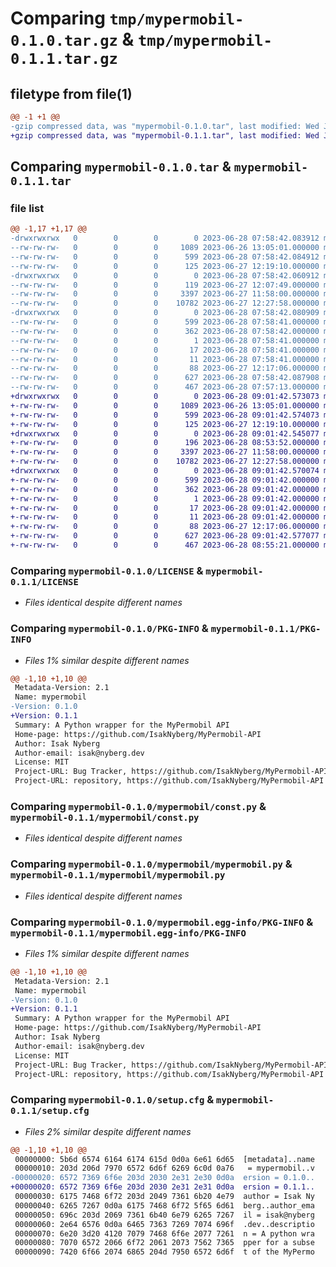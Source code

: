 # Comparing `tmp/mypermobil-0.1.0.tar.gz` & `tmp/mypermobil-0.1.1.tar.gz`

## filetype from file(1)

```diff
@@ -1 +1 @@
-gzip compressed data, was "mypermobil-0.1.0.tar", last modified: Wed Jun 28 07:58:42 2023, max compression
+gzip compressed data, was "mypermobil-0.1.1.tar", last modified: Wed Jun 28 09:01:42 2023, max compression
```

## Comparing `mypermobil-0.1.0.tar` & `mypermobil-0.1.1.tar`

### file list

```diff
@@ -1,17 +1,17 @@
-drwxrwxrwx   0        0        0        0 2023-06-28 07:58:42.083912 mypermobil-0.1.0/
--rw-rw-rw-   0        0        0     1089 2023-06-26 13:05:01.000000 mypermobil-0.1.0/LICENSE
--rw-rw-rw-   0        0        0      599 2023-06-28 07:58:42.084912 mypermobil-0.1.0/PKG-INFO
--rw-rw-rw-   0        0        0      125 2023-06-27 12:19:10.000000 mypermobil-0.1.0/README.md
-drwxrwxrwx   0        0        0        0 2023-06-28 07:58:42.060912 mypermobil-0.1.0/mypermobil/
--rw-rw-rw-   0        0        0      119 2023-06-27 12:07:49.000000 mypermobil-0.1.0/mypermobil/__init__.py
--rw-rw-rw-   0        0        0     3397 2023-06-27 11:58:00.000000 mypermobil-0.1.0/mypermobil/const.py
--rw-rw-rw-   0        0        0    10782 2023-06-27 12:27:58.000000 mypermobil-0.1.0/mypermobil/mypermobil.py
-drwxrwxrwx   0        0        0        0 2023-06-28 07:58:42.080909 mypermobil-0.1.0/mypermobil.egg-info/
--rw-rw-rw-   0        0        0      599 2023-06-28 07:58:41.000000 mypermobil-0.1.0/mypermobil.egg-info/PKG-INFO
--rw-rw-rw-   0        0        0      362 2023-06-28 07:58:42.000000 mypermobil-0.1.0/mypermobil.egg-info/SOURCES.txt
--rw-rw-rw-   0        0        0        1 2023-06-28 07:58:41.000000 mypermobil-0.1.0/mypermobil.egg-info/dependency_links.txt
--rw-rw-rw-   0        0        0       17 2023-06-28 07:58:41.000000 mypermobil-0.1.0/mypermobil.egg-info/requires.txt
--rw-rw-rw-   0        0        0       11 2023-06-28 07:58:41.000000 mypermobil-0.1.0/mypermobil.egg-info/top_level.txt
--rw-rw-rw-   0        0        0       88 2023-06-27 12:17:06.000000 mypermobil-0.1.0/pyproject.toml
--rw-rw-rw-   0        0        0      627 2023-06-28 07:58:42.087908 mypermobil-0.1.0/setup.cfg
--rw-rw-rw-   0        0        0      467 2023-06-28 07:57:13.000000 mypermobil-0.1.0/setup.py
+drwxrwxrwx   0        0        0        0 2023-06-28 09:01:42.573073 mypermobil-0.1.1/
+-rw-rw-rw-   0        0        0     1089 2023-06-26 13:05:01.000000 mypermobil-0.1.1/LICENSE
+-rw-rw-rw-   0        0        0      599 2023-06-28 09:01:42.574073 mypermobil-0.1.1/PKG-INFO
+-rw-rw-rw-   0        0        0      125 2023-06-27 12:19:10.000000 mypermobil-0.1.1/README.md
+drwxrwxrwx   0        0        0        0 2023-06-28 09:01:42.545077 mypermobil-0.1.1/mypermobil/
+-rw-rw-rw-   0        0        0      196 2023-06-28 08:53:52.000000 mypermobil-0.1.1/mypermobil/__init__.py
+-rw-rw-rw-   0        0        0     3397 2023-06-27 11:58:00.000000 mypermobil-0.1.1/mypermobil/const.py
+-rw-rw-rw-   0        0        0    10782 2023-06-27 12:27:58.000000 mypermobil-0.1.1/mypermobil/mypermobil.py
+drwxrwxrwx   0        0        0        0 2023-06-28 09:01:42.570074 mypermobil-0.1.1/mypermobil.egg-info/
+-rw-rw-rw-   0        0        0      599 2023-06-28 09:01:42.000000 mypermobil-0.1.1/mypermobil.egg-info/PKG-INFO
+-rw-rw-rw-   0        0        0      362 2023-06-28 09:01:42.000000 mypermobil-0.1.1/mypermobil.egg-info/SOURCES.txt
+-rw-rw-rw-   0        0        0        1 2023-06-28 09:01:42.000000 mypermobil-0.1.1/mypermobil.egg-info/dependency_links.txt
+-rw-rw-rw-   0        0        0       17 2023-06-28 09:01:42.000000 mypermobil-0.1.1/mypermobil.egg-info/requires.txt
+-rw-rw-rw-   0        0        0       11 2023-06-28 09:01:42.000000 mypermobil-0.1.1/mypermobil.egg-info/top_level.txt
+-rw-rw-rw-   0        0        0       88 2023-06-27 12:17:06.000000 mypermobil-0.1.1/pyproject.toml
+-rw-rw-rw-   0        0        0      627 2023-06-28 09:01:42.577077 mypermobil-0.1.1/setup.cfg
+-rw-rw-rw-   0        0        0      467 2023-06-28 08:55:21.000000 mypermobil-0.1.1/setup.py
```

### Comparing `mypermobil-0.1.0/LICENSE` & `mypermobil-0.1.1/LICENSE`

 * *Files identical despite different names*

### Comparing `mypermobil-0.1.0/PKG-INFO` & `mypermobil-0.1.1/PKG-INFO`

 * *Files 1% similar despite different names*

```diff
@@ -1,10 +1,10 @@
 Metadata-Version: 2.1
 Name: mypermobil
-Version: 0.1.0
+Version: 0.1.1
 Summary: A Python wrapper for the MyPermobil API
 Home-page: https://github.com/IsakNyberg/MyPermobil-API
 Author: Isak Nyberg
 Author-email: isak@nyberg.dev
 License: MIT
 Project-URL: Bug Tracker, https://github.com/IsakNyberg/MyPermobil-API/issues
 Project-URL: repository, https://github.com/IsakNyberg/MyPermobil-API
```

### Comparing `mypermobil-0.1.0/mypermobil/const.py` & `mypermobil-0.1.1/mypermobil/const.py`

 * *Files identical despite different names*

### Comparing `mypermobil-0.1.0/mypermobil/mypermobil.py` & `mypermobil-0.1.1/mypermobil/mypermobil.py`

 * *Files identical despite different names*

### Comparing `mypermobil-0.1.0/mypermobil.egg-info/PKG-INFO` & `mypermobil-0.1.1/mypermobil.egg-info/PKG-INFO`

 * *Files 1% similar despite different names*

```diff
@@ -1,10 +1,10 @@
 Metadata-Version: 2.1
 Name: mypermobil
-Version: 0.1.0
+Version: 0.1.1
 Summary: A Python wrapper for the MyPermobil API
 Home-page: https://github.com/IsakNyberg/MyPermobil-API
 Author: Isak Nyberg
 Author-email: isak@nyberg.dev
 License: MIT
 Project-URL: Bug Tracker, https://github.com/IsakNyberg/MyPermobil-API/issues
 Project-URL: repository, https://github.com/IsakNyberg/MyPermobil-API
```

### Comparing `mypermobil-0.1.0/setup.cfg` & `mypermobil-0.1.1/setup.cfg`

 * *Files 2% similar despite different names*

```diff
@@ -1,10 +1,10 @@
 00000000: 5b6d 6574 6164 6174 615d 0d0a 6e61 6d65  [metadata]..name
 00000010: 203d 206d 7970 6572 6d6f 6269 6c0d 0a76   = mypermobil..v
-00000020: 6572 7369 6f6e 203d 2030 2e31 2e30 0d0a  ersion = 0.1.0..
+00000020: 6572 7369 6f6e 203d 2030 2e31 2e31 0d0a  ersion = 0.1.1..
 00000030: 6175 7468 6f72 203d 2049 7361 6b20 4e79  author = Isak Ny
 00000040: 6265 7267 0d0a 6175 7468 6f72 5f65 6d61  berg..author_ema
 00000050: 696c 203d 2069 7361 6b40 6e79 6265 7267  il = isak@nyberg
 00000060: 2e64 6576 0d0a 6465 7363 7269 7074 696f  .dev..descriptio
 00000070: 6e20 3d20 4120 7079 7468 6f6e 2077 7261  n = A python wra
 00000080: 7070 6572 2066 6f72 2061 2073 7562 7365  pper for a subse
 00000090: 7420 6f66 2074 6865 204d 7950 6572 6d6f  t of the MyPermo
```

